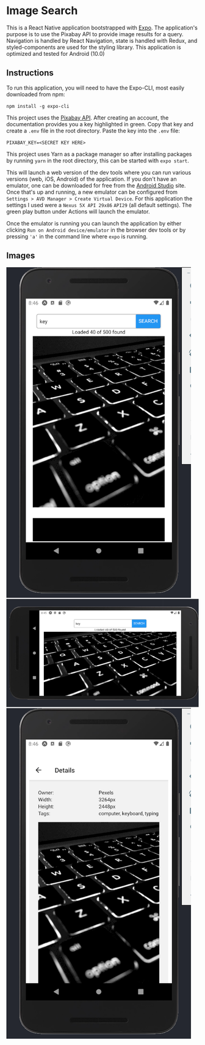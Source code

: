 # Image Search

This is a React Native application bootstrapped with [Expo](https://expo.io/). The application's purpose is to use the
Pixabay API to provide image results for a query. Navigation is handled by React Navigation, state
is handled with Redux, and styled-components are used for the styling library. This application is
optimized and tested for Android (10.0)

## Instructions

To run this application, you will need to have the Expo-CLI, most easily downloaded from npm:

```
npm install -g expo-cli
```

This project uses the [Pixabay API](https://pixabay.com/api/docs/). After creating an account, the documentation provides you a key highlighted in green. Copy that key and create a `.env` file in the root directory. Paste the key into the `.env` file:

```
PIXABAY_KEY=<SECRET KEY HERE>
```

This project uses Yarn as a package manager so after installing packages by running `yarn` in the root directory, this can be started with `expo start`.

This will launch a web version of the dev tools where you can run various versions (web, iOS, Android) of the application. If you don't have an emulator, one can be downloaded for free from the [Android Studio](https://developer.android.com/studio) site. Once that's up and running, a new emulator can be configured from `Settings > AVD Manager > Create Virtual Device`. For this application the settings I used were a `Nexus 5X API 29x86` `API29` (all default settings). The green play button under Actions will launch the emulator.

Once the emulator is running you can launch the application by either clicking `Run on Android device/emulator` in the browser dev tools or by pressing `'a'` in the command line where `expo` is running.

## Images

![portrait](https://raw.githubusercontent.com/brianqian/image-search/master/assets/portrait.png)
![landscape](https://raw.githubusercontent.com/brianqian/image-search/master/assets/landscape.png)
![details](https://raw.githubusercontent.com/brianqian/image-search/master/assets/details.png)
